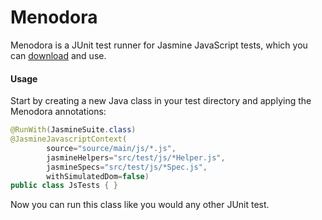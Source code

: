 Menodora
========
Menodora is a JUnit test runner for Jasmine JavaScript tests, which you can [download] and use.

#### Usage

Start by creating a new Java class in your test directory and applying the Menodora annotations:
```Java
@RunWith(JasmineSuite.class)
@JasmineJavascriptContext(
        source="source/main/js/*.js",
        jasmineHelpers="src/test/js/*Helper.js",
        jasmineSpecs="src/test/js/*Spec.js",
        withSimulatedDom=false)
public class JsTests { }
```
Now you can run this class like you would any other JUnit test.

[download]: https://github.com/netmelody/panto/downloads
